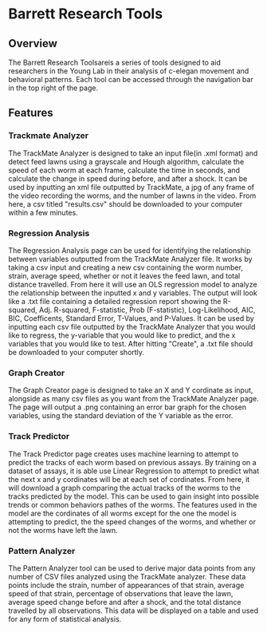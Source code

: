 # Barrett Research Tools

## Overview
The Barrett Research Toolsareis a series of tools designed to aid researchers in the Young Lab in their analysis of c-elegan movement and behavioral patterns. Each tool can be accessed through the navigation bar in the top right of the page.

## Features
### Trackmate Analyzer
The TrackMate Analyzer is designed to take an input file(in .xml format) and detect feed lawns using a grayscale and Hough algorithm, calculate the speed of each worm at each frame, calculate the time in seconds, and calculate the change in speed during before, and after a shock. It can be used by inputting an xml file outputted by TrackMate, a jpg of any frame of the video recording the worms, and the number of lawns in the video. From here, a csv titled "results.csv" should be downloaded to your computer within a few minutes.

### Regression Analysis
The Regression Analysis page can be used for identifying the relationship between variables outputted from the TrackMate Analyzer file. It works by taking a csv input and creating a new csv containing the worm number, strain, average speed, whether or not it leaves the feed lawn, and total distance travelled. From here it will use an OLS regression model to analyze the relationship between the inputted x and y variables. The output will look like a .txt file containing a detailed regression report showing the R-squared, Adj. R-squared, F-statistic, Prob (F-statistic), Log-Likelihood, AIC, BIC, Coefficents, Standard Error, T-Values, and P-Values. It can be used by inputting each csv file outputted by the TrackMate Analyzer that you would like to regress, the y-variable that you would like to predict, and the x variables that you would like to test. After hitting "Create", a .txt file should be downloaded to your computer shortly.

### Graph Creator
The Graph Creator page is designed to take an X and Y cordinate as input, alongside as many csv files as you want from the TrackMate Analyzer page. The page will output a .png containing an error bar graph for the chosen variables, using the standard deviation of the Y variable as the error.

### Track Predictor
The Track Predictor page creates uses machine learning to attempt to predict the tracks of each worm based on previous assays. By training on a dataset of assays, it is able use Linear Regression to attempt to predict what the next x and y cordinates will be at each set of cordinates. From here, it will download a graph comparing the actual tracks of the worms to the tracks predicted by the model. This can be used to gain insight into possible trends or common behaviors pathes of the worms. The features used in the model are the cordinates of all worms except for the one the model is attempting to predict, the the speed changes of the worms, and whether or not the worms have left the lawn.

### Pattern Analyzer
The Pattern Analyzer tool can be used to derive major data points from any number of CSV files analyzed using the TrackMate analyzer. These data points include the strain, number of appearances of that strain, average speed of that strain, percentage of observations that leave the lawn, average speed change before and after a shock, and the total distance travelled by all observations. This data will be displayed on a table and used for any form of statistical analysis.
